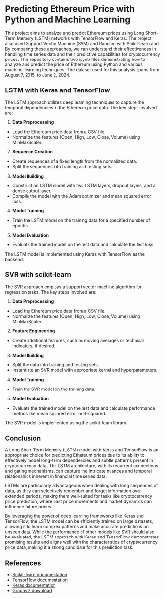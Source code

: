 # Predicting Ethereum Price with Python and Machine Learning

This project aims to analyze and predict Ethereum prices using Long Short-Term Memory (LSTM) networks with TensorFlow and Keras. The project also used Support Vector Machine (SVM) and Random  with Scikit-learn and 
By comparing these approaches, we can understand their effectiveness in handling time series data and their predictive capabilities for cryptocurrency prices.
This repository contains two ipynb files demonstrating how to analyze and predict the price of Ethereum using Python and various machine-learning techniques. The dataset used for this analysis spans from August 7, 2015, to June 2, 2024.

## LSTM with Keras and TensorFlow

The LSTM approach utilizes deep learning techniques to capture the temporal dependencies in the Ethereum price data. The key steps involved are:

1. **Data Preprocessing**
  * Load the Ethereum price data from a CSV file.
  * Normalize the features (Open, High, Low, Close, Volume) using MinMaxScaler.
2. **Sequence Creation**
  * Create sequences of a fixed length from the normalized data.
  * Split the sequences into training and testing sets.
3. **Model Building**
  * Construct an LSTM model with two LSTM layers, dropout layers, and a dense output layer.
  * Compile the model with the Adam optimizer and mean squared error loss.
4. **Model Training**
  * Train the LSTM model on the training data for a specified number of epochs.
5. **Model Evaluation**
  * Evaluate the trained model on the test data and calculate the test loss.

The LSTM model is implemented using Keras with TensorFlow as the backend.

## SVR with scikit-learn

The SVR approach employs a support vector machine algorithm for regression tasks. The key steps involved are:

1. **Data Preprocessing**
  * Load the Ethereum price data from a CSV file.
  * Normalize the features (Open, High, Low, Close, Volume) using MinMaxScaler.
2. **Feature Engineering**
  * Create additional features, such as moving averages or technical indicators, if desired.
3. **Model Building**
  * Split the data into training and testing sets.
  * Instantiate an SVR model with appropriate kernel and hyperparameters.
4. **Model Training**
  * Train the SVR model on the training data.
5. **Model Evaluation**
  * Evaluate the trained model on the test data and calculate performance metrics like mean squared error or R-squared.

The SVR model is implemented using the scikit-learn library.

## Conclusion
A Long Short-Term Memory (LSTM) model with Keras and TensorFlow is an appropriate choice for predicting Ethereum prices due to its ability to effectively model long-term dependencies and subtle patterns present in cryptocurrency data. The LSTM architecture, with its recurrent connections and gating mechanisms, can capture the intricate nuances and temporal relationships inherent in financial time series data.

LSTMs are particularly advantageous when dealing with long sequences of data, as they can selectively remember and forget information over extended periods, making them well-suited for tasks like cryptocurrency price prediction, where past price movements and market dynamics can influence future prices.

By leveraging the power of deep learning frameworks like Keras and TensorFlow, the LSTM model can be efficiently trained on large datasets, allowing it to learn complex patterns and make accurate predictions on unseen data.
While the performance of other models like SVR should also be evaluated, the LSTM approach with Keras and TensorFlow demonstrates promising results and aligns well with the characteristics of cryptocurrency price data, making it a strong candidate for this prediction task.

## References

- [Scikit-learn documentation](https://scikit-learn.org/stable/)
- [TensorFlow documentation](https://www.tensorflow.org/)
- [Keras documentation](https://keras.io/)
- [Graphviz download](https://graphviz.gitlab.io/download/)
